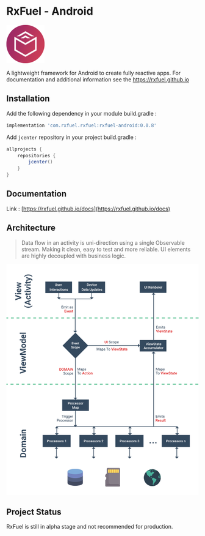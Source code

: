 # RxFuel - Android
<img src="https://raw.githubusercontent.com/rxfuel/rxfuel.github.io/master/assets/images/logo_colored.png" width="100" height="100" />

A lightweight framework for Android to create fully reactive apps. 
For documentation and additional information see the https://rxfuel.github.io

## Installation

Add the following dependency in your module build.gradle :

```gradle
implementation 'com.rxfuel.rxfuel:rxfuel-android:0.0.8'
```

Add `jcenter` repository in your project build.gradle : 

```gradle
allprojects {
    repositories {
        jcenter()
    }
}
```

## Documentation

Link : [https://rxfuel.github.io/docs](https://rxfuel.github.io/docs)

## Architecture

> Data flow in an activity is uni-direction using a single Observable stream. Making it clean, easy to test and more reliable. UI elements are highly decoupled with business logic.

![alt text](https://raw.githubusercontent.com/rxfuel/rxfuel.github.io/master/assets/images/architechure.png)

## Project Status

RxFuel is still in alpha stage and not recommended for production.
